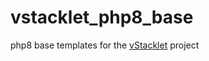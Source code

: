 # vstacklet_php8_base
php8 base templates for the [vStacklet](https://github.com/JMSDOnline/vstacklet) project
